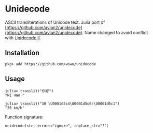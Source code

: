 # Unidecode

ASCII transliterations of Unicode text. Julia port of [https://github.com/avian2/unidecode](https://github.com/avian2/unidecode). Name changed to avoid conflict with [Unidecode.jl](https://github.com/matthieugomez/Unidecode.jl).


## Installation

    pkg> add https://github.com/wswu/unidecode


## Usage

    julia> translit("你好")
    "Ni Hao "

    julia> translit("30 \U0001d5c4\U0001d5c6/\U0001d5c1")
    "30 km/h"
    
Function signature:

    unidecode(str, errors="ignore", replace_str="?")
